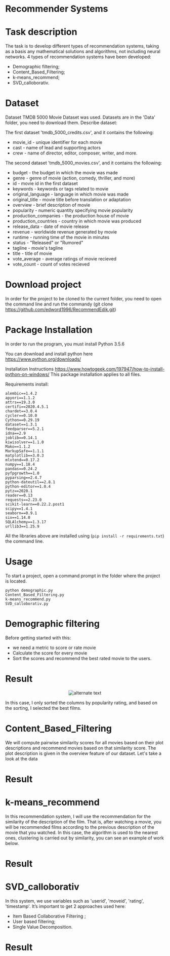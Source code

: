  # Recommender Systems

# Task description
The task is to develop different types of recommendation systems, taking as a basis any mathematical solutions and algorithms, not including neural networks.
4 types of recommendation systems have been developed:
 - Demographic filtering;
 - Content_Based_Filtering;
 - k-means_recommend;
 - SVD_calloborativ.
 # Dataset 
Dataset TMDB 5000 Movie Dataset was used. Datasets are in the 'Data' folder, you need to download them.
Describe dataset:

The first dataset 'tmdb_5000_credits.csv', and it contains the following:

- movie_id - unique identifier for each movie
- cast - name of lead and supporting actors
- crew - name of director, editor, composer, writer, and more.

The second dataset 'tmdb_5000_movies.csv', and it contains the following:

- budget - the budget in which the movie was made
- genre - genre of movie (action, comedy, thriller, and more)
- id - movie id in the first dataset
- keywords - keywords or tags related to movie
- original_language - language in which movie was made
- original_title - movie title before translation or adaptation
- overview - brief description of movie
- popularity - numeric quantity specifying movie popularity
- production_companies - the production house of movie
- production_countries - country in which movie was produced
- release_data - date of movie release
- revenue - worldwide revenue generated by movie
- runtime - running time of the movie in minutes
- status - "Released" or "Rumored"
- tagline - movie's tagline
- title - title of movie
- vote_average - average ratings of movie recieved
- vote_count - count of votes recieved

 # Download project
 In order for the project to be cloned to the current folder, you need to open the command line and run the commandу (git clone 
  https://github.com/edword1996/RecommendEdik.git)
  
  # Package Installation

In order to run the program, you must install Python 3.5.6

You can download and install python here https://www.python.org/downloads/

Installation Instructions https://www.howtogeek.com/197947/how-to-install-python-on-windows/
This package installation applies to all files.

Requirements install:
```
alembic==1.4.2
apyori==1.1.2
attrs==19.3.0
certifi==2020.4.5.1
chardet==3.0.4
cycler==0.10.0
Cython==0.29.19
dataset==1.3.1
feedparser==5.2.1
idna==2.9
joblib==0.14.1
kiwisolver==1.1.0
Mako==1.1.2
MarkupSafe==1.1.1
matplotlib==3.0.3
mlxtend==0.17.2
numpy==1.18.4
pandas==0.24.2
pyfpgrowth==1.0
pyparsing==2.4.7
python-dateutil==2.8.1
python-editor==1.0.4
pytz==2020.1
reader==0.13
requests==2.23.0
scikit-learn==0.22.2.post1
scipy==1.4.1
seaborn==0.9.1
six==1.14.0
SQLAlchemy==1.3.17
urllib3==1.25.9

```
All the libraries above are installed using (```pip install -r requirements.txt```) the command line.

# Usage
To start a project, open a command prompt in the folder where the project is located.
```
python demographic.py
Content_Based_Filtering.py
k-means_recommend.py
SVD_calloborativ.py
```

# Demographic filtering
Before getting started with this:

- we need a metric to score or rate movie
- Calculate the score for every movie
- Sort the scores and recommend the best rated movie to the users.
# Result
<p align="center"> 
    <img src="https://user-images.githubusercontent.com/54912523/83179638-f0456700-a12a-11ea-8499-f8a49b3d4b89.JPG" alt="alternate text">
 </p>
 
In this case, I only sorted the columns by popularity rating, and based on the sorting, I selected the best films.


# Content_Based_Filtering
We will compute pairwise similarity scores for all movies based on their plot descriptions and recommend movies based on that similarity score. The plot description is given in the overview feature of our dataset. Let's take a look at the data
# Result

# k-means_recommend

In this recommendation system, I will use the recommendation for the similarity of the description of the film. That is, after watching a movie, you will be recommended films according to the previous description of the movie that you watched. In this case, the algorithm is used to the nearest ones, clustering is carried out by similarity, you can see an example of work below.

# Result


# SVD_calloborativ
In this system, we use variables such as 'userid', 'moveid', 'rating', 'timestamp'.
It’s important to get 2 approaches used here:
- Item Based Collaborative Filtering ;
- User based filtering;
- Single Value Decomposition.

# Result





